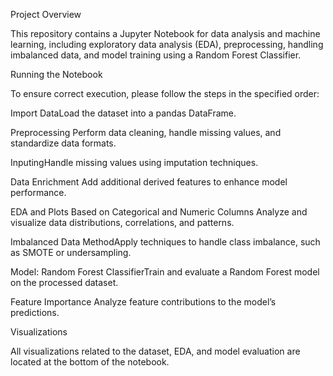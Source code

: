 Project Overview

This repository contains a Jupyter Notebook for data analysis and machine learning, including exploratory data analysis (EDA), preprocessing, handling imbalanced data, and model training using a Random Forest Classifier.

Running the Notebook

To ensure correct execution, please follow the steps in the specified order:

Import DataLoad the dataset into a pandas DataFrame.

Preprocessing Perform data cleaning, handle missing values, and standardize data formats.

InputingHandle missing values using imputation techniques.

Data Enrichment Add additional derived features to enhance model performance.

EDA and Plots Based on Categorical and Numeric Columns Analyze and visualize data distributions, correlations, and patterns.

Imbalanced Data MethodApply techniques to handle class imbalance, such as SMOTE or undersampling.

Model: Random Forest ClassifierTrain and evaluate a Random Forest model on the processed dataset.

Feature Importance Analyze feature contributions to the model’s predictions.

Visualizations

All visualizations related to the dataset, EDA, and model evaluation are located at the bottom of the notebook.
